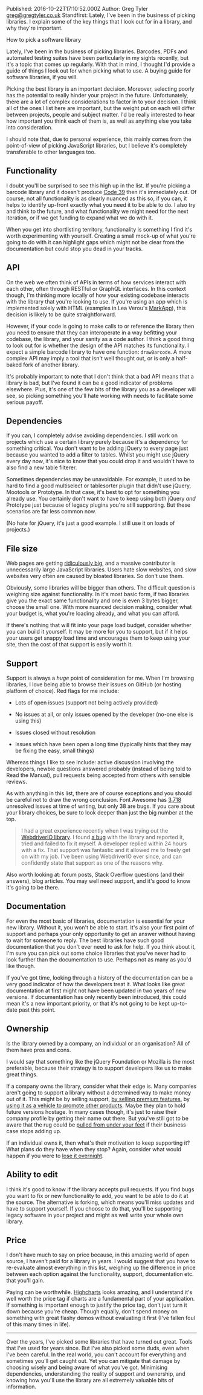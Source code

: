 Published: 2016-10-22T17:10:52.000Z
Author: Greg Tyler <greg@gregtyler.co.uk>
Standfirst: Lately, I've been in the business of picking libraries. I explain some of the key things that I look out for in a library, and why they're important.

How to pick a software library

Lately, I've been in the business of picking libraries. Barcodes, PDFs and automated testing suites have been particularly in my sights recently, but it's a topic that comes up regularly. With that in mind, I thought I'd provide a guide of things I look out for when picking what to use. A buying guide for software libraries, if you will.   

Picking the best library is an important decision. Moreover, selecting poorly has the potential to really hinder your project in the future. Unfortunately, there are a lot of complex considerations to factor in to your decision. I think all of the ones I list here are important, but the weight put on each will differ between projects, people and subject matter. I'd be really interested to hear how important you think each of them is, as well as anything else you take into consideration.   

I should note that, due to personal experience, this mainly comes from the point-of-view of picking JavaScript libraries, but I believe it's completely transferable to other languages too.   


## Functionality


I doubt you'll be surprised to see this high up in the list. If you're picking a barcode library and it doesn't produce [Code 39][1] then it's immediately out. Of course, not all functionality is as clearly nuanced as this so, if you can, it helps to identify up-front exactly what you need it to be able to do. I also try and think to the future, and what functionality we might need for the next iteration, or if we get funding to expand what we do with it.   

When you get into shortlisting territory, functionality is something I find it's worth experimenting with yourself. Creating a small mock-up of what you're going to do with it can highlight gaps which might not be clear from the documentation but could stop you dead in your tracks.   


## API


On the web we often think of APIs in terms of how services interact with each other, often through RESTful or GraphQL interfaces. In this context though, I'm thinking more locally of how your existing codebase interacts with the library that you're looking to use. If you're using an app which is implemented solely with HTML (examples in Lea Verou's [MarkApp][2]), this decision is likely to be quite straightforward.   

However, if your code is going to make calls to or reference the library then you need to ensure that they can interoperate in a way befitting your codebase, the library, and your sanity as a code author. I think a good thing to look out for is whether the design of the API matches its functionality. I expect a simple barcode library to have one function: `drawBarcode`. A more complex API may imply a tool that isn't well thought out, or is only a half-baked fork of another library.   

It's probably important to note that I don't think that a bad API means that a library is bad, but I've found it can be a good indicator of problems elsewhere. Plus, it's one of the few bits of the library you as a developer will see, so picking something you'll hate working with needs to facilitate some serious payoff.   


## Dependencies


If you can, I completely advise avoiding dependencies. I still work on projects which use a certain library purely because it's a dependency for something critical. You don't want to be adding jQuery to every page just because you wanted to add a filter to tables. Whilst you might use jQuery every day now, it's nice to know that you could drop it and wouldn't have to also find a new table filterer.   

Sometimes dependencies may be unavoidable. For example, it used to be hard to find a good multiselect or tablesorter plugin that didn't use jQuery, Mootools or Prototype. In that case, it's best to opt for something you already use. You certainly don't want to have to keep using both jQuery _and_ Prototype just because of legacy plugins you're still supporting. But these scenarios are far less common now.   

(No hate for jQuery, it's just a good example. I still use it on loads of projects.)   


## File size


Web pages are getting [ridiculously big][3], and a massive contributor is unnecessarily large JavaScript libraries. Users hate slow websites, and slow websites very often are caused by bloated libraries. So don't use them.   

Obviously, some libraries will be bigger than others. The difficult question is weighing size against functionality. In it's most basic form, if two libraries give you the exact same functionality and one is even 3 bytes bigger, choose the small one. With more nuanced decision making, consider what your budget is, what you're loading already, and what you can afford.   

If there's nothing that will fit into your page load budget, consider whether you can build it yourself. It may be more for you to support, but if it helps your users get snappy load time and encourages them to keep using your site, then the cost of that support is easily worth it.   


## Support


Support is always a _huge_ point of consideration for me. When I'm browsing libraries, I love being able to browse their issues on GitHub (or hosting platform of choice). Red flags for me include:   



* Lots of open issues (support not being actively provided)


* No issues at all, or only issues opened by the developer (no-one else is using this)


* Issues closed without resolution


* Issues which have been open a long time (typically hints that they may be fixing the easy, small things)



Whereas things I like to see include: active discussion involving the developers, newbie questions answered probably (instead of being told to Read the Manual), pull requests being accepted from others with sensible reviews.   

As with anything in this list, there are of course exceptions and you should be careful not to draw the wrong conclusion. Font Awesome has [3,718][4] unresolved issues at time of writing, but only 38 are bugs. If you care about your library choices, be sure to look deeper than just the big number at the top.   


> I had a great experience recently when I was trying out the [WebdriverIO library][5]. I found [a bug][6] with the library and reported it, tried and failed to fix it myself. A developer replied within 24 hours with a fix. That support was fantastic and it allowed me to freely get on with my job. I've been using WebdriverIO ever since, and can confidently state that support as one of the reasons why.



Also worth looking at: forum posts, Stack Overflow questions (and their answers), blog articles. You may well need support, and it's good to know it's going to be there.   


## Documentation


For even the most basic of libraries, documentation is essential for your new library. Without it, you won't be able to start. It's also your first point of support and perhaps your only opportunity to get an answer without having to wait for someone to reply. The best libraries have such good documentation that you don't ever need to ask for help. If you think about it, I'm sure you can pick out some choice libraries that you've never had to look further than the documentation to use. Perhaps not as many as you'd like though.   

If you've got time, looking through a history of the documentation can be a very good indicator of how the developers treat it. What looks like great documentation at first might not have been updated in two years of new versions. If documentation has only recently been introduced, this could mean it's a new important priority, or that it's not going to be kept up-to-date past this point.   


## Ownership


Is the library owned by a company, an individual or an organisation? All of them have pros and cons.   

I would say that something like the jQuery Foundation or Mozilla is the most preferable, because their strategy is to support developers like us to make great things.   

If a company owns the library, consider what their edge is. Many companies aren't going to support a library without a determined way to make money out of it. This might be by selling support, [by selling premium features][7], by [using it as a vehicle to promote other products][8]. Maybe they plan to hold future versions hostage. In many cases though, it's just to raise their company profile by getting their name out there. But you've still got to be aware that the rug could be [pulled from under your feet][9] if their business case stops adding up.   

If an individual owns it, then what's their motivation to keep supporting it? What plans do they have when they stop? Again, consider what would happen if you were to [lose it overnight][10].   


## Ability to edit


I think it's good to know if the library accepts pull requests. If you find bugs you want to fix or new functionality to add, you want to be able to do it at the source. The alternative is forking, which means you'll miss updates and have to support yourself. If you choose to do that, you'll be supporting legacy software in your project and might as well write your whole own library.   


## Price


I don't have much to say on price because, in this amazing world of open source, I haven't paid for a library in years. I would suggest that you have to re-evaluate almost everything in this list, weighing up the difference in price between each option against the functionality, support, documentation etc. that you'll gain.   

Paying can be worthwhile. [Highcharts][11] looks amazing, and I understand it's well worth the price tag if charts are a fundamental part of your application. If something is important enough to justify the price tag, don't just turn it down because you're cheap. Though equally, don't spend money on something with great flashy demos without evaluating it first (I've fallen foul of this many times in life).   


* * *



Over the years, I've picked some libraries that have turned out great. Tools that I've used for years since. But I've also picked some duds, even when I've been careful. In the real world, you can't account for everything and sometimes you'll get caught out. Yet you can mitigate that damage by choosing wisely and being aware of what you've got. Minimising dependencies, understanding the reality of support and ownership, and knowing how you'll use the library are all extremely valuable bits of information.

[1]: https://en.wikipedia.org/wiki/Code_39
[2]: http://markapp.io/
[3]: http://idlewords.com/talks/website_obesity.htm
[4]: https://github.com/FortAwesome/Font-Awesome/issues
[5]: http://webdriver.io/
[6]: https://github.com/webdriverio/webdriverio/issues/1354
[7]: http://themes.getbootstrap.com/
[8]: https://www.ampproject.org/
[9]: http://blog.parse.com/announcements/moving-on/
[10]: http://www.theregister.co.uk/2016/03/23/npm_left_pad_chaos/
[11]: http://www.highcharts.com/
